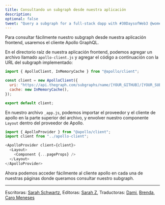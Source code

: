 ```yaml
---
title: Consultando un subgraph desde nuestra aplicación
description:
optional: false
tweet: "Query a subgraph for a full-stack dapp with #30DaysofWeb3 @womenbuildweb3 ⛓"
---
```


Para consultar fácilmente nuestro subgraph desde nuestra aplicación frontend, usaremos el cliente Apollo GraphQL.

En el directorio raíz de nuestra aplicación frontend, podemos agregar un archivo llamado `apollo-client.js` y agregar el código a continuación con la URL del subgraph implementado:

```javascript
import { ApolloClient, InMemoryCache } from "@apollo/client";

const client = new ApolloClient({
  uri: "https://api.thegraph.com/subgraphs/name/[YOUR_GITHUB]/[YOUR_SUBGRAPH]",
  cache: new InMemoryCache(),
});

export default client;
```

En nuestro archivo `_app.js`, podemos importar el proveedor y el cliente de apollo en la parte superior del archivo, y envolver nuestro componente `Layout` dentro del proveedor de Apollo.

```javascript
import { ApolloProvider } from "@apollo/client";
import client from "../apollo-client";
```

```javascript
<ApolloProvider client={client}>
  <Layout>
    <Component {...pageProps} />
  </Layout>
</ApolloProvider>
```

Ahora podemos acceder fácilmente al cliente apollo en cada una de nuestras páginas donde queramos consultar nuestro subgraph.

---

Escritoras: [Sarah Schwartz](https://twitter.com/schwartzswartz),
Editoras: [Sarah Z](https://twitter.com/haegeez),
Traductoras: [Dami](https://twitter.com/dakitidami), [Brenda](https://twitter.com/engineerbrenda), [Caro Meneses](https://twitter.com/carmedinat)

